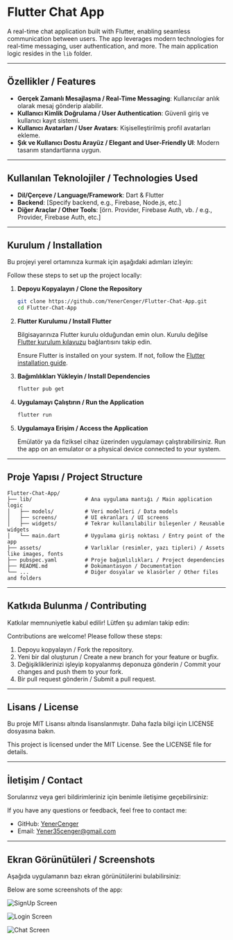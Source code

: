 # Flutter Chat App

A real-time chat application built with Flutter, enabling seamless communication between users. The app leverages modern technologies for real-time messaging, user authentication, and more. The main application logic resides in the `lib` folder.

---

## Özellikler / Features

- **Gerçek Zamanlı Mesajlaşma / Real-Time Messaging**: Kullanıcılar anlık olarak mesaj gönderip alabilir.
- **Kullanıcı Kimlik Doğrulama / User Authentication**: Güvenli giriş ve kullanıcı kayıt sistemi.
- **Kullanıcı Avatarları / User Avatars**: Kişiselleştirilmiş profil avatarları ekleme.
- **Şık ve Kullanıcı Dostu Arayüz / Elegant and User-Friendly UI**: Modern tasarım standartlarına uygun.

---

## Kullanılan Teknolojiler / Technologies Used

- **Dil/Çerçeve / Language/Framework**: Dart & Flutter
- **Backend**: [Specify backend, e.g., Firebase, Node.js, etc.]
- **Diğer Araçlar / Other Tools**: [örn. Provider, Firebase Auth, vb. / e.g., Provider, Firebase Auth, etc.]

---

## Kurulum / Installation

Bu projeyi yerel ortamınıza kurmak için aşağıdaki adımları izleyin:

Follow these steps to set up the project locally:

1. **Depoyu Kopyalayın / Clone the Repository**

   ```bash
   git clone https://github.com/YenerCenger/Flutter-Chat-App.git
   cd Flutter-Chat-App
   ```

2. **Flutter Kurulumu / Install Flutter**

   Bilgisayarınıza Flutter kurulu olduğundan emin olun. Kurulu değilse [Flutter kurulum kılavuzu](https://docs.flutter.dev/get-started/install) bağlantısını takip edin.

   Ensure Flutter is installed on your system. If not, follow the [Flutter installation guide](https://docs.flutter.dev/get-started/install).

3. **Bağımlılıkları Yükleyin / Install Dependencies**

   ```bash
   flutter pub get
   ```

4. **Uygulamayı Çalıştırın / Run the Application**

   ```bash
   flutter run
   ```

5. **Uygulamaya Erişim / Access the Application**

   Emülatör ya da fiziksel cihaz üzerinden uygulamayı çalıştırabilirsiniz.
   Run the app on an emulator or a physical device connected to your system.

---

## Proje Yapısı / Project Structure

```plaintext
Flutter-Chat-App/
├── lib/                 # Ana uygulama mantığı / Main application logic
│   ├── models/          # Veri modelleri / Data models
│   ├── screens/         # UI ekranları / UI screens
│   ├── widgets/         # Tekrar kullanılabilir bileşenler / Reusable widgets
│   └── main.dart        # Uygulama giriş noktası / Entry point of the app
├── assets/              # Varlıklar (resimler, yazı tipleri) / Assets like images, fonts
├── pubspec.yaml         # Proje bağımlılıkları / Project dependencies
├── README.md            # Dokümantasyon / Documentation
└── ...                  # Diğer dosyalar ve klasörler / Other files and folders
```

---

## Katkıda Bulunma / Contributing

Katkılar memnuniyetle kabul edilir! Lütfen şu adımları takip edin:

Contributions are welcome! Please follow these steps:

1. Depoyu kopyalayın / Fork the repository.
2. Yeni bir dal oluşturun / Create a new branch for your feature or bugfix.
3. Değişikliklerinizi işleyip kopyalanmış deponuza gönderin / Commit your changes and push them to your fork.
4. Bir pull request gönderin / Submit a pull request.

---

## Lisans / License

Bu proje MIT Lisansı altında lisanslanmıştır. Daha fazla bilgi için LICENSE dosyasına bakın.

This project is licensed under the MIT License. See the LICENSE file for details.

---

## İletişim / Contact

Sorularınız veya geri bildirimleriniz için benimle iletişime geçebilirsiniz:

If you have any questions or feedback, feel free to contact me:

- GitHub: [YenerCenger](https://github.com/YenerCenger)
- Email: [Yener35cenger@gmail.com](mailto\:Yener35cenger@gmail.com)

---

## Ekran Görünütüleri / Screenshots

Aşağıda uygulamanın bazı ekran görünütülerini bulabilirsiniz:

Below are some screenshots of the app:

![SignUp Screen](./assets/images/sign_up.png)

![Login Screen](./assets/images/login.png)

![Chat Screen](./assets/images/chat_screen.png)
